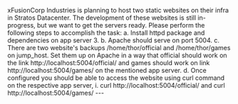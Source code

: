xFusionCorp Industries is planning to host two static websites on their infra in Stratos Datacenter. The development of these websites is still in-progress, but we want to get the servers ready. Please perform the following steps to accomplish the task:
a. Install httpd package and dependencies on app server 3. 
b. Apache should serve on port 5004. 
c. There are two website's backups /home/thor/official and /home/thor/games on jump_host. Set them up on Apache in a way that official should work on the link http://localhost:5004/official/ and games should work on link http://localhost:5004/games/ on the mentioned app server.
d. Once configured you should be able to access the website using curl command on the respective app server, i. curl http://localhost:5004/official/ and curl http://localhost:5004/games/ ---
